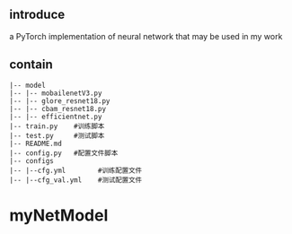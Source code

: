 ## introduce
a PyTorch implementation of neural network that may be used in my work
## contain

```
|-- model
|-- |-- mobailenetV3.py
|-- |-- glore_resnet18.py
|-- |-- cbam_resnet18.py
|-- |-- efficientnet.py
|-- train.py    #训练脚本
|-- test.py     #测试脚本
|-- README.md
|-- config.py   #配置文件脚本
|-- configs
|-- |--cfg.yml        #训练配置文件
|-- |--cfg_val.yml    #测试配置文件
```

# myNetModel
